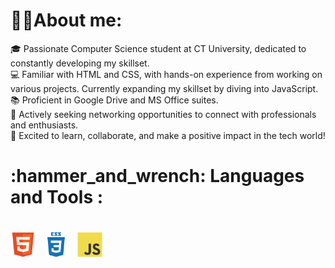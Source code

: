<h1 style = "align:center">👩‍💻About me: </h1>
    🎓 Passionate Computer Science student at CT University, dedicated to constantly developing my skillset. <br>
    💻 Familiar with HTML and CSS, with hands-on experience from working on various projects. Currently expanding my skillset by diving into JavaScript.  <br>
   📚 Proficient in Google Drive and MS Office suites.  <br>
   🤝 Actively seeking networking opportunities to connect with professionals and enthusiasts.  <br>
   🚀 Excited to learn, collaborate, and make a positive impact in the tech world!  <br>
    
<h1 style = "align:center">:hammer_and_wrench: Languages and Tools : <h1>
<div>
    <img src="https://github.com/devicons/devicon/blob/master/icons/html5/html5-original.svg" title="HTML5" alt="HTML" width="40" height="40"/>&nbsp;
  <img src="https://github.com/devicons/devicon/blob/master/icons/css3/css3-plain-wordmark.svg"  title="CSS3" alt="CSS" width="40" height="40"/>&nbsp;
  <img src="https://github.com/devicons/devicon/blob/master/icons/javascript/javascript-original.svg" title="JavaScript" alt="JavaScript" width="40" height="40"/>&nbsp;
</div>
